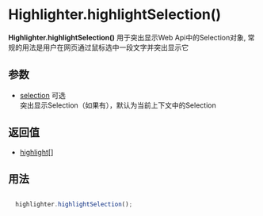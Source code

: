 # Highlighter.highlightSelection()

**Highlighter.highlightSelection()** 用于突出显示Web Api中的Selection对象, 常规的用法是用户在网页通过鼠标选中一段文字并突出显示它

## 参数
- [selection](https://developer.mozilla.org/en-US/docs/Web/API/Selection) 可选  
突出显示Selection（如果有），默认为当前上下文中的Selection

## 返回值
- [highlight](https://github.com/Aery3c/highlighter/blob/main/docs/highlight/highlight.md)[]

## 用法

```javascript

  highlighter.highlightSelection();

```
